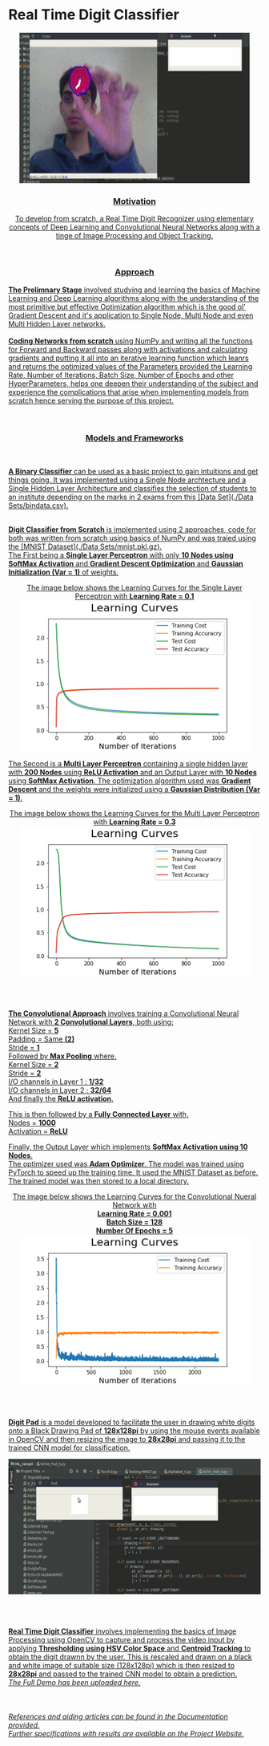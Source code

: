 
# Real Time Digit Classifier

<p align = "center">
 <img width = "460" height = "300" src = "https://github.com/IvLabs/Real-Time-Digit-Classifier/blob/master/Demos%20and%20Plots/Real%20Time%20Half%20Demo.gif">
   </p>
<h3 align = "center"><ins><b><u>Motivation</b></ins></h3>
<p align = "center">
To develop from scratch, a Real Time Digit Recognizer using elementary concepts of Deep Learning and Convolutional Neural Networks along with a  tinge of Image Processing and Object Tracking.
</p>
<br>

<h3 align = "center"><ins>Approach</ins></h3>


<b><ins>The Prelimnary Stage</b></ins> involved studying and learning the basics of Machine Learning and Deep Learning algorithms along with the understanding of the most primitive but effective Optimization algorithm which is the good ol' Gradient Descent and it's application to Single Node, Multi Node and even Multi Hidden Layer networks. <br><br>
<b><ins>Coding Networks from scratch</b></ins> using NumPy and writing all the functions for Forward and Backward passes along with activations and calculating gradients and putting it all into an iterative learning function which leanrs and returns the optimized values of the Parameters provided the Learning Rate, Number of Iterations, Batch Size, Number of Epochs and other HyperParameters, helps one deepen their understanding of the subject and experience the complications that arise when implementing models from scratch hence serving the purpose of this project. <br><br><br>

<h3 align = "center"><ins>Models and Frameworks</ins></h3> <br>

<b><ins>A Binary Classifier</b></ins> can be used as a basic project to gain intuitions and get things going. It was implemented using a Single Node archtecture and a Single Hidden Layer Architecture and classifies the selection of students to an institute depending on the marks in 2 exams from this [Data Set](./Data Sets/bindata.csv). <br><br>

<b><ins>Digit Classifier from Scratch</b></ins> is implemented using 2 approaches, code for both was written from scratch using basics of NumPy and was traied using the [MNIST Dataset](./Data Sets/mnist.pkl.gz). <br>
The First being a <b>Single Layer Perceptron</b> with only <b>10 Nodes using SoftMax Activation</b> and <b>Gradient Descent Optimization</b> and <b>Gaussian Initialization (Var = 1)</b> of weights.
<p align = "center">
 The image below shows the Learning Curves for the Single Layer Perceptron with <b>Learning Rate = 0.1</b>
 <img width = "460" height = "300" src = "https://github.com/IvLabs/Real-Time-Digit-Classifier/blob/master/Demos%20and%20Plots/SingleLayer.png">
   </p>
 
The Second is a <b>Multi Layer Perceptron</b> containing a single hidden layer with <b>200 Nodes</b> using <b>ReLU Activation</b> and an Output Layer with <b>10 Nodes</b> using <b>SoftMax Activation</b>. The optimization algorithm used was <b>Gradient Descent</b> and the weights were initialized using a <b>Gaussian Distribution (Var = 1)</b>. <br>
<p align = "center">
 The image below shows the Learning Curves for the Multi Layer Perceptron with <b>Learning Rate = 0.3</b>
 <img width = "460" height = "300" src = "https://github.com/IvLabs/Real-Time-Digit-Classifier/blob/master/Demos%20and%20Plots/MultiLayer.png">
   </p> <br><br>
   
<b><ins>The Convolutional Approach</b></ins> involves training a Convolutional Neural Network with <b>2 Convolutional Layers</b>, both using:<br>
Kernel Size = <b>5</b><br>
Padding = Same <b>(2)</b><br>
Stride = <b>1</b><br>
Followed by <b>Max Pooling</b> where,<br>
Kernel Size = <b>2</b><br>
Stride = <b>2</b><br>
I/O channels in Layer 1 : <b>1/32</b><br>
I/O channels in Layer 2 : <b>32/64</b><br>
And finally the <b>ReLU activation</b>.

This is then followed by a <b>Fully Connected Layer</b> with,<br>
Nodes = <b>1000</b><br>
Activation = <b>ReLU</b>

Finally, the Output Layer which implements <b>SoftMax Activation using 10 Nodes</b>.<br>
The optimizer used was <b>Adam Optimizer</b>.
The model was trained using PyTorch to speed up the training time. It used the MNIST Dataset as before. <br>
The trained model was then stored to a local directory.
<p align = "center">
 The image below shows the Learning Curves for the Convolutional Nueral Network with <br><b>Learning Rate = 0.001<br>Batch Size = 128<br>Number Of Epochs = 5</b><br>
 <img width = "460" height = "300" src = "https://github.com/IvLabs/Real-Time-Digit-Classifier/blob/master/Demos%20and%20Plots/CNN.png">
   </p> <br><br>

<b><ins>Digit Pad</b></ins> is a model developed to facilitate the user in drawing white digits onto a Black Drawing Pad of <b>128x128pi</b> by using the mouse events available in OpenCV and then resizing the image to <b>28x28pi</b> and passing it to the trained CNN model for classification.
<p align = "center">
 <img width = "600" height = "270" src = "https://github.com/IvLabs/Real-Time-Digit-Classifier/blob/master/Demos%20and%20Plots/Write%20Pad.gif">
   </p> <br><br>

<b><ins>Real Time Digit Classifier</b></ins> involves implementing the basics of Image Processing using OpenCV to capture and process the video input by applying <b>Thresholding using HSV Color Space</b> and <b>Centroid Tracking</b> to obtain the digit drawnn by the user. This is rescaled and drawn on a black and white image of suitable size (128x128pi) which is then resized to <b>28x28pi</b> and passed to the trained CNN model to obtain a prediction. <br>
*The Full Demo has been uploaded <a href = "https://github.com/IvLabs/Real-Time-Digit-Classifier/blob/master/Demos%20and%20Plots/Real%20Time%20Full%20Demo.mp4">here.</a>
<br><br><br>
<br>
References and aiding articles can be found in the <a href = "https://docs.google.com/document/d/1FpmhtFRAo3IJ94NWfQqjc38tlslT47FlybiaOEYPe3k/edit?usp=sharing">Documentation</a> provided. <br>Further specifications with results are available on the <a href = "https://www.ivlabs.in/mnist.html">Project Website</a>.*


